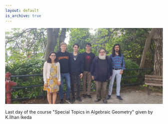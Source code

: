 ```yaml
---
layout: default
is_archive: true
---
```

<img src="photos/boun.jpg" alt="boun" />











Last day of the course "Special Topics in Algebraic Geometry" given by K.İlhan İkeda
